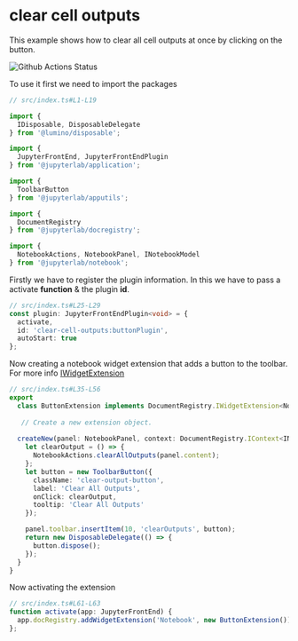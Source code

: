 # clear cell outputs

This example shows how to clear all cell outputs at once by clicking on the button.

![Github Actions Status](https://github.com/yash112-lang/extension-examples/blob/master/toolbar-button/Preview.gif)

To use it first we need to import the packages
```ts
// src/index.ts#L1-L19

import {
  IDisposable, DisposableDelegate
} from '@lumino/disposable';

import {
  JupyterFrontEnd, JupyterFrontEndPlugin
} from '@jupyterlab/application';

import {
  ToolbarButton
} from '@jupyterlab/apputils';

import {
  DocumentRegistry
} from '@jupyterlab/docregistry';

import {
  NotebookActions, NotebookPanel, INotebookModel
} from '@jupyterlab/notebook';
```

Firstly we have to register the plugin information. In this we have to pass a activate **function** & the plugin **id**.

```ts
// src/index.ts#L25-L29
const plugin: JupyterFrontEndPlugin<void> = {
  activate,
  id: 'clear-cell-outputs:buttonPlugin',
  autoStart: true
};
```
Now creating a notebook widget extension that adds a button to the toolbar. For more info [IWidgetExtension](https://jupyterlab.readthedocs.io/en/latest/api/interfaces/docregistry.documentregistry.iwidgetextension.html)

```ts
// src/index.ts#L35-L56
export
  class ButtonExtension implements DocumentRegistry.IWidgetExtension<NotebookPanel, INotebookModel> {
  
   // Create a new extension object.
   
  createNew(panel: NotebookPanel, context: DocumentRegistry.IContext<INotebookModel>): IDisposable {
    let clearOutput = () => {
      NotebookActions.clearAllOutputs(panel.content);
    };
    let button = new ToolbarButton({
      className: 'clear-output-button',
      label: 'Clear All Outputs',
      onClick: clearOutput,
      tooltip: 'Clear All Outputs'
    });

    panel.toolbar.insertItem(10, 'clearOutputs', button);
    return new DisposableDelegate(() => {
      button.dispose();
    });
  }
}
```
Now activating the extension
```ts
// src/index.ts#L61-L63
function activate(app: JupyterFrontEnd) {
  app.docRegistry.addWidgetExtension('Notebook', new ButtonExtension());
};
```
